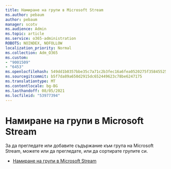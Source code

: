 ```yaml
---
title: Намиране на групи в Microsoft Stream
ms.author: pebaum
author: pebaum
manager: scotv
ms.audience: Admin
ms.topic: article
ms.service: o365-administration
ROBOTS: NOINDEX, NOFOLLOW
localization_priority: Normal
ms.collection: Adm_O365
ms.custom:
- "9001509"
- "6453"
ms.openlocfilehash: 549dd1b0357bbe35c7a71c2b3fec16a6fea0520275f35845525aa28f8e7980c2
ms.sourcegitcommit: b5f7da89a650d2915dc652449623c78be6247175
ms.translationtype: MT
ms.contentlocale: bg-BG
ms.lasthandoff: 08/05/2021
ms.locfileid: "53977394"
---
```

# <a name="find-groups-in-microsoft-stream"></a>Намиране на групи в Microsoft Stream

За да прегледате или добавите съдържание към група на Microsoft Stream, можете или да прегледате, или да сортирате групите си.  

- [Намиране на групи в Microsoft Stream](https://docs.microsoft.com/stream/portal-browse-filter-groups)
